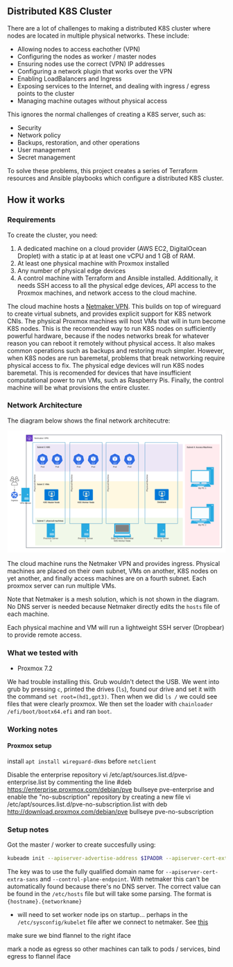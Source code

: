 ## Distributed K8S Cluster

There are a lot of challenges to making a distributed K8S cluster where nodes are located in multiple physical networks. These include:

* Allowing nodes to access eachother (VPN)
* Configuring the nodes as worker / master nodes
* Ensuring nodes use the correct (VPN) IP addresses
* Configuring a network plugin that works over the VPN
* Enabling LoadBalancers and Ingress 
* Exposing services to the Internet, and dealing with ingress / egress points to the cluster
* Managing machine outages without physical access

This ignores the normal challenges of creating a K8S server, such as:

* Security
* Network policy
* Backups, restoration, and other operations
* User management
* Secret management

To solve these problems, this project creates a series of Terraform resources and Ansible playbooks which configure a distributed K8S cluster.

## How it works

### Requirements

To create the cluster, you need:

1. A dedicated machine on a cloud provider (AWS EC2, DigitalOcean Droplet) with a static ip at at least one vCPU and 1 GB of RAM.
2. At least one physical machine with Proxmox installed
3. Any number of physical edge devices
4. A control machine with Terraform and Ansible installed. Additionally, it needs SSH access to all the physical edge devices, API access to the Proxmox machines, and network access to the cloud machine.

The cloud machine hosts a [Netmaker VPN](https://www.netmaker.org/). This builds on top of wireguard to create virtual subnets, and provides explicit support for K8S network CNIs. The physical Proxmox machines will host VMs that will in turn become K8S nodes. This is the recomended way to run K8S nodes on sufficiently powerful hardware, because if the nodes networks break for whatever reason you can reboot it remotely without physical access. It also makes common operations such as backups and restoring much simpler. However, when K8S nodes are run baremetal, problems that break networking require physical access to fix. The physical edge devices will run K8S nodes baremetal. This is recomended for devices that have insufficient computational power to run VMs, such as Raspberry Pis. Finally, the control machine will be what provisions the entire cluster.

### Network Architecture

The diagram below shows the final network architecutre:

![Network Diagram](img/network-map.png)

The cloud machine runs the Netmaker VPN and provides ingress. Physical machines are placed on their own subnet, VMs on another, K8S nodes on yet another, and finally access machines are on a fourth subnet. Each proxmox server can run multiple VMs.

Note that Netmaker is a mesh solution, which is not shown in the diagram. No DNS server is needed because Netmaker directly edits the `hosts` file of each machine.

Each physical machine and VM will run a lightweight SSH server (Dropbear) to provide remote access. 

### What we tested with

* Proxmox 7.2

We had trouble installing this. Grub wouldn't detect the USB. We went into grub by pressing `c`, printed the drives (`ls`), found our drive and set it with the command `set root=(hd1,gpt3)`. Then when we did `ls /` we could see files that were clearly proxmox. We then set the loader with `chainloader /efi/boot/bootx64.efi` and ran `boot`.


### Working notes

#### Proxmox setup

install `apt install wireguard-dkms` before `netclient`

Disable the enterprise repository
vi /etc/apt/sources.list.d/pve-enterprise.list
by commenting the line
#deb https://enterprise.proxmox.com/debian/pve bullseye pve-enterprise
and enable the "no-subscription" repository by creating a new file
vi /etc/apt/sources.list.d/pve-no-subscription.list
with
deb http://download.proxmox.com/debian/pve bullseye pve-no-subscription

### Setup notes

Got the master / worker to create succesfully using:
```bash
kubeadm init --apiserver-advertise-address $IPADDR --apiserver-cert-extra-sans kfs-master.vms --pod-network-cidr 10.244.0.0/16 --node-name kfs-master --ignore-preflight-errors Swap --cri-socket unix:///var/run/containerd/containerd.sock --control-plane-endpoint kfs-master.vms
```

The key was to use the fully qualified domain name for `--apiserver-cert-extra-sans` and `--control-plane-endpoint`. With netmaker this can't be automatically found because there's no DNS server. The correct value can be found in the `/etc/hosts` file but will take some parsing. The format is `{hostname}.{networkname}`


- will need to set worker node ips on startup... perhaps in the `/etc/sysconfig/kubelet` file after we connect to netmaker. See [this](https://stackoverflow.com/questions/54942488/how-to-change-the-internal-ip-of-kubernetes-worker-nodes)

make sure we bind flannel to the right iface

mark a node as egress so other machines can talk to pods / services, bind egress to flannel iface
